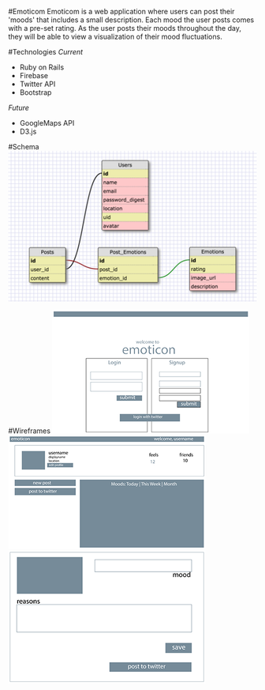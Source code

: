 #Emoticom
Emoticom is a web application where users can post their 'moods' that includes a small description. Each mood the user posts comes with a pre-set rating. As the user posts their moods throughout the day, they will be able to view a visualization of their mood fluctuations. 

#Technologies
_Current_
* Ruby on Rails
* Firebase
* Twitter API
* Bootstrap

_Future_
* GoogleMaps API
* D3.js 

#Schema
![alt text](public/schema.png "Schema Design")

#Wireframes
![alt text](public/splash-page.png "Splash Page") ![alt text](public/userhomepage.png "User Homepage")
![alt text](public/mood-page.png "Create a Post")
